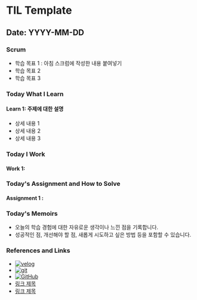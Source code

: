 # TIL Template

## Date: YYYY-MM-DD

### Scrum
- 학습 목표 1 : 아침 스크럼에 작성한 내용 붙여넣기
- 학습 목표 2
- 학습 목표 3

### Today What I Learn
#### Learn 1: 주제에 대한 설명
- 상세 내용 1
- 상세 내용 2
- 상세 내용 3

### Today I Work
#### Work 1:


### Today's Assignment and How to Solve
#### Assignment 1 :

### Today's Memoirs
- 오늘의 학습 경험에 대한 자유로운 생각이나 느낀 점을 기록합니다.
- 성공적인 점, 개선해야 할 점, 새롭게 시도하고 싶은 방법 등을 포함할 수 있습니다.

### References and Links
- [![velog](https://img.shields.io/badge/Velog-20C997?style=for-the-badge&logo=Velog&logoColor=white)](URL)
- [![git](https://img.shields.io/badge/Git-F05032?style=for-the-badge&logo=Git&logoColor=white)](URL)
- [![GitHub](https://img.shields.io/badge/GitHub-181717?style=for-the-badge&logo=GitHub&logoColor=white)](URL)
- [링크 제목](URL)
- [링크 제목](URL)
